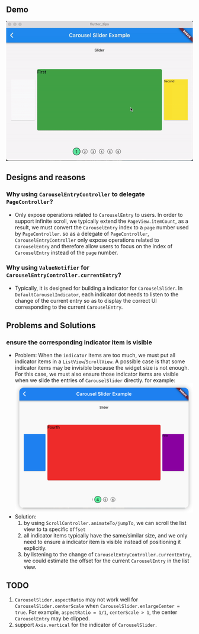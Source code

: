 ## Demo

<img src="../../images/carousel/demo.gif">

## Designs and reasons

### Why using `CarouselEntryController` to delegate `PageController`?

- Only expose operations related to `CarouselEntry` to users. In order to support infinite scroll, we typically extend the `PageView.itemCount`, as a result, we must convert the `CarouselEntry` index to a `page` number used by `PageController`. so as a delegate of `PageController`, `CarouselEntryController` only expose operations related to `CarouselEntry` and therefore allow users to focus on the index of `CarouselEntry` instead of the `page` number.

### Why using `ValueNotifier` for `CarouselEntryController.currentEntry`?

- Typically, it is designed for building a indicator for `CarouselSlider`. In `DefaultCarouselIndicator`, each indicator dot needs to listen to the change of the current entry so as to display the correct UI corresponding to the current `CarouselEntry`.

## Problems and Solutions

### ensure the corresponding indicator item is visible

- Problem: When the `indicator` items are too much, we must put all indicator items in a `ListView`/`ScrollView`. A possible case is that some indicator items may be invisible because the widget size is not enough. For this case, we must also ensure those indicator items are visible when we slide the entries of `CarouselSlider` directly. for example:
  <img src="../../images/carousel/indicator.png">
- Solution:
  1. by using `ScrollController.animateTo/jumpTo`, we can scroll the list view to ta specific `Offset`
  2. all indicator items typically have the same/similar size, and we only need to ensure a indicator item is visible instead of positioning it explicitly.
  3. by listening to the change of `CarouselEntryController.currentEntry`, we could estimate the offset for the current `CarouselEntry` in the list view.

## TODO

1. `CarouselSlider.aspectRatio` may not work well for `CarouselSlider.centerScale` when `CarouselSlider.enlargeCenter = true`. For example, `aspectRatio = 1/1`, `centerScale > 1`, the center `CarouselEntry` may be clipped.
2. support `Axis.vertical` for the indicator of `CarouselSlider`.
